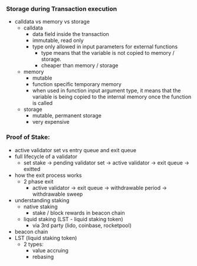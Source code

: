 ### Storage during Transaction execution

- calldata vs memory vs storage
    - calldata
        - data field inside the transaction
        - immutable, read only
        - type only allowed in input parameters for external functions
            - type means that the variable is not copied to memory / storage.
            - cheaper than memory / storage
    - memory
        - mutable
        - function specific temporary memory
        - when used in function input argument type, it means that the variable is being copied to the internal memory once the function is called
    - storage
        - mutable, permanent storage
        - very expensive

### Proof of Stake:

- active validator set vs entry queue and exit queue
- full lifecycle of a validator
    - set stake -> pending validator set -> active validator -> exit queue -> exitted
- how the exit process works
    - 2 phase exit
        - active validator -> exit queue -> withdrawable period -> withdrawable sweep
- understanding staking
    - native staking
        - stake / block rewards in beacon chain
    - liquid staking (LST - liquid staking token)
        - via 3rd party (lido, coinbase, rocketpool)
- beacon chain
- LST (liquid staking token)
    - 2 types:
        - value accruing
        - rebasing
